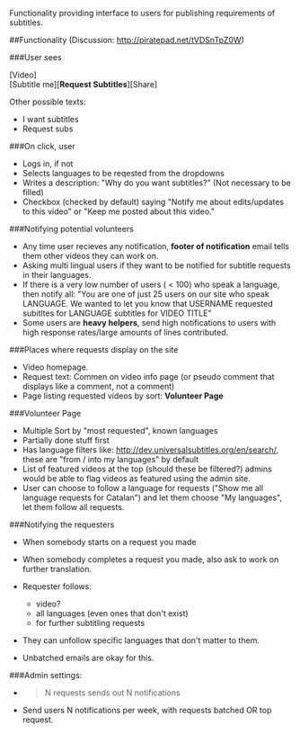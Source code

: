 Functionality providing interface to users for publishing requirements of subtitles.

##Functionality
(Discussion: <http://piratepad.net/tVDSnTpZ0W>)

###User sees

[Video]  
[Subtitle me][**Request Subtitles**][Share]

Other possible texts:

 - I want subtitles
 - Request subs

###On click, user

 - Logs in, if not
 - Selects languages to be reqested from the dropdowns
 - Writes a description: "Why do you want subtitles?" (Not necessary to be
   filled)
 - Checkbox (checked by default) saying "Notify me about edits/updates to
   this video" or "Keep me posted about this video."

###Notifying potential volunteers

 - Any time user recieves any notification, **footer of notification** email
   tells them other videos they can work on.
 - Asking multi lingual users if they want to be notified for subtitle requests
   in their languages.
 - If there is a very low number of users ( < 100) who speak a language, then
   notify all: "You are one of just 25 users on our site who speak LANGUAGE.
   We wanted to let you know that USERNAME requested subitltes for LANGUAGE
   subtitles for VIDEO TITLE"
 - Some users are **heavy helpers**, send high notifications to users with high
   response rates/large amounts of lines contributed.

###Places where requests display on the site

 - Video homepage.
 - Request text: Commen on video info page (or pseudo comment that displays
   like a comment, not a comment)
 - Page listing requested videos by sort: **Volunteer Page**

###Volunteer Page

 - Multiple Sort by "most requested", known languages
 - Partially done stuff first
 - Has language filters like: http://dev.universalsubtitles.org/en/search/,
   these are "from / into my languages" by default
 - List of featured videos at the top (should these be filtered?) admins would
   be able to flag videos as featured using the admin site.
 - User can choose to follow a language for requests ("Show me all  language
   requests for Catalan") and let them choose "My languages", let  them follow
   all requests.

###Notifying the requesters

 - When somebody starts on a request you made
 - When somebody completes a request you made, also ask to work on further
   translation.
 - Requester follows:

    - video?
    - all languages (even ones that don't exist)
    - for further subtitling requests
 - They can unfollow specific languages that don't matter to them.
 - Unbatched emails are okay for this.

###Admin settings:

 - > N requests sends out N notifications
 - Send users N notifications per week, with requests batched OR top request.


